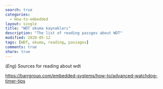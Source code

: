 ```yaml
---
search: true
categories: 
  - How-to-embedded
layout: single
title: "WDT okuma kaynakları"
description: "The list of reading passges about WDT"
modified: 2020-05-12
tags: [WDT, okuma, reading, passages]
comments: true
share: true
---
```

(*Eng*) Sources for reading about wdt  

https://barrgroup.com/embedded-systems/how-to/advanced-watchdog-timer-tips  
